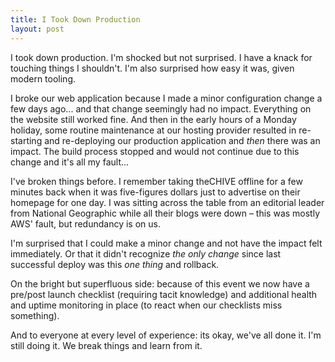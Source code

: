 ```yaml
---
title: I Took Down Production
layout: post
---
```


I took down production. I'm shocked but not surprised. I have a knack for touching things I shouldn't. I'm also surprised how easy it was, given modern tooling.

I broke our web application because I made a minor configuration change a few days ago... and that change seemingly had no impact. Everything on the website still worked fine. And then in the early hours of a Monday holiday, some routine maintenance at our hosting provider resulted in re-starting and re-deploying our production application and _then_ there was an impact. The build process stopped and would not continue due to this change and it's all my fault...

I've broken things before. I remember taking theCHIVE offline for a few minutes back when it was five-figures dollars just to advertise on their homepage for one day. I was sitting across the table from an editorial leader from National Geographic while all their blogs were down – this was mostly AWS' fault, but redundancy is on us.

I'm surprised that I could make a minor change and not have the impact felt immediately. Or that it didn't recognize _the only change_ since last successful deploy was this _one thing_ and rollback. 

On the bright but superfluous side: because of this event we now have a pre/post launch checklist (requiring tacit knowledge) and additional health and uptime monitoring in place (to react when our checklists miss something).

And to everyone at every level of experience: its okay, we've all done it. I'm still doing it. We break things and learn from it.
